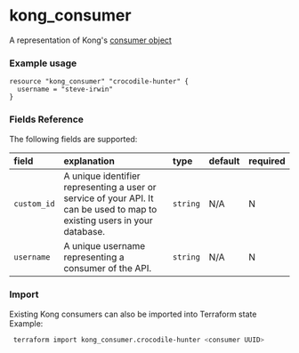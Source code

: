 # kong_consumer
A representation of Kong's [consumer object](https://docs.konghq.com/0.14.x/admin-api/#consumer-object)

### Example usage

```hcl
resource "kong_consumer" "crocodile-hunter" {
  username = "steve-irwin"
}

```

### Fields Reference
The following fields are supported:

| field     | explanation     | type      | default     | required                         |
| :-------- | :-------------- | :-------- | :---------- | :------------------------------- |
|`custom_id`|A unique identifier representing a user or service of your API. It can be used to map to existing users in your database. |`string`| N/A| N|
|`username`|A unique username representing a consumer of the API. |`string`| N/A| N|


### Import
Existing Kong consumers can also be imported into Terraform state
Example:
 ```bash
  terraform import kong_consumer.crocodile-hunter <consumer UUID>
```
